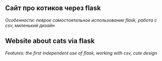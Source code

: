 ## Сайт про котиков через flask
_Особенности: певрое самостоятельное использование flask, работа с csv, миленький дизайн_

## Website about cats via flask
_Features: the first independent use of flask, working with csv, cute design_
